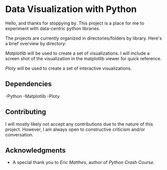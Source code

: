# Data Visualization with Python
Hello, and thanks for stoppying by. This project is a place for me to
experiment with data-centric python libraries.

The projects are currently organized in directories/folders by library.
Here's a brief overview by directory:

*Matplotlib* will be used to create a set of visualizations. I will include
a screen shot of the visualization in the matplotlib viewer for quick reference.

*Ploty* will be used to create a set of interactive visualizations.

## Dependencies
-Python
-Matplotlib
-Ploty

## Contributing
I will mostly likely not accept any contributions due to the nature of this
project. However, I am always open to constructive criticism and/or conversation.

## Acknowledgments

* A special thank you to *Eric Matthes*, author of *Python Crash Course*.
